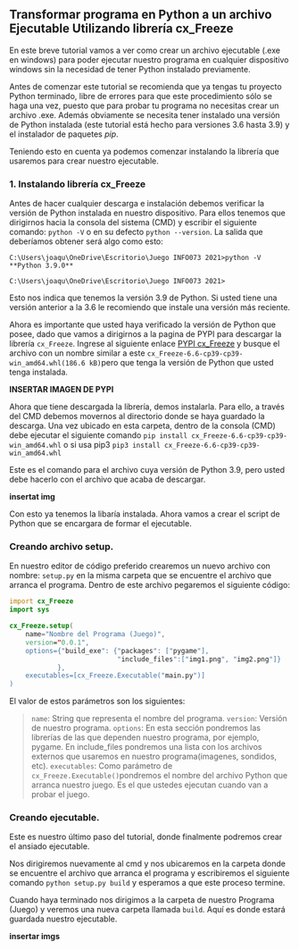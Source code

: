 ## Transformar programa en Python a un archivo Ejecutable Utilizando librería cx_Freeze

En este breve tutorial vamos a ver como crear un archivo ejecutable (.exe en windows) para poder ejecutar nuestro programa en cualquier dispositivo windows sin la necesidad de tener Python instalado previamente.


Antes de comenzar este tutorial se recomienda que ya tengas tu proyecto Python terminado, libre de errores para que este procedimiento sólo se haga una vez, puesto que para probar tu programa no necesitas crear un archivo .exe. Además obviamente se necesita tener instalado una versión de Python instalada (este tutorial está hecho para versiones 3.6 hasta 3.9) y el instalador de paquetes $pip$.

Teniendo esto en cuenta ya podemos comenzar instalando la librería que usaremos para crear nuestro ejecutable.

### 1. Instalando librería cx_Freeze

Antes de hacer cualquier descarga e instalación debemos verificar la versión de Python instalada en nuestro dispositivo.
Para ellos tenemos que dirigirnos hacia la consola del sistema (CMD) y escribir el siguiente comando: `python -V` o en su defecto `python --version`. La salida que deberíamos obtener será algo como esto:
````
C:\Users\joaqu\OneDrive\Escritorio\Juego INFO073 2021>python -V
**Python 3.9.0**

C:\Users\joaqu\OneDrive\Escritorio\Juego INFO073 2021>
````
Esto nos indica que tenemos la versión 3.9 de Python. Si usted tiene una versión anterior a la 3.6 le recomiendo que instale una versión más reciente.

Ahora es importante que usted haya verificado la versión de Python que posee, dado que vamos a dirigirnos a la pagina de PYPI para descargar la librería `cx_Freeze`. Ingrese al siguiente enlace [PYPI cx_Freeze](https://pypi.org/project/cx-Freeze/#files) y busque el archivo con un nombre similar a este `cx_Freeze-6.6-cp39-cp39-win_amd64.whl(186.6 kB)`pero que tenga la versión de Python que usted tenga instalada.

**INSERTAR IMAGEN DE PYPI**

Ahora que tiene descargada la librería, demos instalarla. Para ello, a través del CMD debemos movernos al directorio donde se haya guardado la descarga. Una vez ubicado en esta carpeta, dentro de la consola (CMD) debe ejecutar el siguiente comando 
`pip install cx_Freeze-6.6-cp39-cp39-win_amd64.whl`
o si usa pip3
`pip3 install cx_Freeze-6.6-cp39-cp39-win_amd64.whl`

Este es el comando para el archivo cuya versión de Python 3.9, pero usted debe hacerlo con el archivo que acaba de descargar.

**insertat img**

Con esto ya tenemos la libaría instalada. Ahora vamos a crear el script de Python que se encargara de formar el ejecutable.

### Creando archivo setup.

En nuestro editor de código preferido crearemos un nuevo archivo con nombre: `setup.py` en la misma carpeta que se encuentre el archivo que arranca el programa. Dentro de este archivo pegaremos el siguiente código:

```d
import cx_Freeze
import sys

cx_Freeze.setup(
	name="Nombre del Programa (Juego)",
	version="0.0.1",
	options={"build_exe": {"packages": ["pygame"],
						   "include_files":["img1.png", "img2.png"]}
		    },
	executables=[cx_Freeze.Executable("main.py")]
)
```
El valor de estos parámetros son los siguientes:

> `name`: String que representa el nombre del programa.
>`version`: Versión de nuestro programa.
>`options`: En esta sección pondremos las librerías de las que dependen nuestro programa, por ejemplo, pygame. En include_files pondremos una lista con los archivos externos que usaremos en nuestro programa(imagenes, sondidos, etc).
>`executables`:  Como parámetro de `cx_Freeze.Executable()`pondremos el nombre del archivo Python que arranca nuestro juego. Es el que ustedes ejecutan cuando van a probar el juego.


### Creando ejecutable.

Este es nuestro último paso del tutorial, donde finalmente podremos crear el ansiado ejecutable.

Nos dirigiremos nuevamente al cmd y nos ubicaremos en la carpeta donde se encuentre el archivo que arranca el programa y escribiremos el siguiente comando
`python setup.py build` y esperamos a que este proceso termine.

Cuando haya terminado nos dirigimos a la carpeta de nuestro Programa (Juego) y veremos una nueva carpeta llamada `build`. Aquí es donde estará guardada nuestro ejecutable. 

**insertar imgs**
